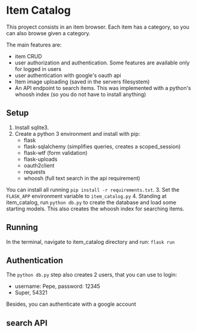# Item Catalog

This proyect consists in an item browser. Each item has a category,
so you can also browse given a category.

The main features are:

- item CRUD
- user authorization and authentication. Some features are available only
for logged in users
- user authentication with google's oauth api
- Item image uploading (saved in the servers filesystem)
- An API endpoint to search items. This was implemented with
a python's whoosh index (so you do not have to install anything) 


## Setup
1. Install sqlite3.
2. Create a python 3 environment and install with pip:
    - flask
    - flask-sqlalchemy (simplifies queries, creates a scoped_session)
    - flask-wtf (form validation)
    - flask-uploads
    - oauth2client
    - requests
    - whoosh (full text search in the api requirement)
    
You can install all running  `pip install -r requirements.txt`.
3. Set the `FLASK_APP` environment variable to `item_catalog.py`
4. Standing at item_catalog, run `python db.py` to create the database and load some starting models.
   This also creates the whoosh index for searching items.


## Running
In the terminal, navigate to item_catalog directory and run: `flask run`

   
## Authentication
The `python db.py` step also creates 2 users, that you can use to login:
   - username: Pepe, password: 12345
   - Super, 54321

Besides, you can authenticate with a google account


## search API

